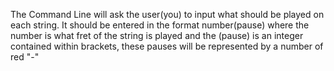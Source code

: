 The Command Line will ask the user(you) to input what should be played on each string.
It should be entered in the format number(pause) where the number is what fret of the string is played and the (pause) is an integer contained within brackets, these pauses will be represented by a number of red "-"
